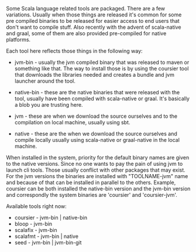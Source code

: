 Some Scala language related tools are packaged.
There are a few variations. Usually when those things are released
it's common for some pre compiled binaries to be released for easier access to end
users that don't want to compile stuff. Also recently with the advent of scala-native
and graal, some of them are also provided pre-compiled for native platforms.

Each tool here reflects those things in the following way:

  * jvm-bin - usually the jvm compiled binary that was released to maven
    or something like that. The way to install those is by using the coursier
    tool that downloads the libraries needed and creates a bundle and jvm launcher
    around the tool.
    
  * native-bin - these are the native binaries that were released with the tool,
    usually have been compiled with scala-native or graal. It's basically a blob 
    you are trusting here.
    
  * jvm - these are when we download the source ourselves and to the compilation
    on local machine, usually using sbt.
    
  * native - these are the when we download the source ourselves and compile locally
    usually using scala-native or graal-native in the local machine.
    
When installed in the system, priority for the default binary names are given to the 
native versions. Since no one wants to pay the pain of using jvm to launch cli tools.
Those usually conflict with other packages that may exist.
For the jvm versions the binaries are installed with "TOOLNAME-jvm" name and because of that
can be installed in parallel to the others. Example, coursier can be both installed the native-bin
version and the jvm-bin version and correspondly the system binaries are 'coursier' and 'coursier-jvm'.

Available tools right now:

  * coursier - jvm-bin | native-bin
  * bloop    - jvm-bin
  * scalafix - jvm-bin
  * scalafmt - jvm-bin | native
  * seed     - jvm-bin | jvm-bin-git
